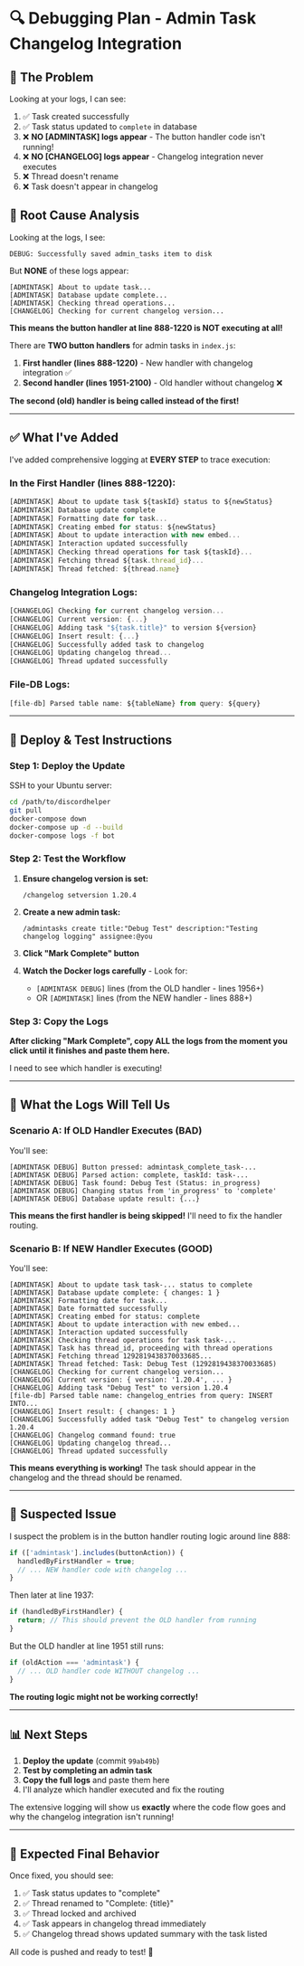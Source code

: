 # 🔍 Debugging Plan - Admin Task Changelog Integration

## 🚨 **The Problem**

Looking at your logs, I can see:
1. ✅ Task created successfully
2. ✅ Task status updated to `complete` in database
3. ❌ **NO [ADMINTASK] logs appear** - The button handler code isn't running!
4. ❌ **NO [CHANGELOG] logs appear** - Changelog integration never executes
5. ❌ Thread doesn't rename
6. ❌ Task doesn't appear in changelog

## 🔎 **Root Cause Analysis**

Looking at the logs, I see:
```
DEBUG: Successfully saved admin_tasks item to disk
```

But **NONE** of these logs appear:
```
[ADMINTASK] About to update task...
[ADMINTASK] Database update complete...
[ADMINTASK] Checking thread operations...
[CHANGELOG] Checking for current changelog version...
```

**This means the button handler at line 888-1220 is NOT executing at all!**

There are **TWO button handlers** for admin tasks in `index.js`:
1. **First handler (lines 888-1220)** - New handler with changelog integration ✅
2. **Second handler (lines 1951-2100)** - Old handler without changelog ❌

**The second (old) handler is being called instead of the first!**

---

## ✅ **What I've Added**

I've added comprehensive logging at **EVERY STEP** to trace execution:

### **In the First Handler (lines 888-1220):**
```javascript
[ADMINTASK] About to update task ${taskId} status to ${newStatus}
[ADMINTASK] Database update complete
[ADMINTASK] Formatting date for task...
[ADMINTASK] Creating embed for status: ${newStatus}
[ADMINTASK] About to update interaction with new embed...
[ADMINTASK] Interaction updated successfully
[ADMINTASK] Checking thread operations for task ${taskId}...
[ADMINTASK] Fetching thread ${task.thread_id}...
[ADMINTASK] Thread fetched: ${thread.name}
```

### **Changelog Integration Logs:**
```javascript
[CHANGELOG] Checking for current changelog version...
[CHANGELOG] Current version: {...}
[CHANGELOG] Adding task "${task.title}" to version ${version}
[CHANGELOG] Insert result: {...}
[CHANGELOG] Successfully added task to changelog
[CHANGELOG] Updating changelog thread...
[CHANGELOG] Thread updated successfully
```

### **File-DB Logs:**
```javascript
[file-db] Parsed table name: ${tableName} from query: ${query}
```

---

## 🚀 **Deploy & Test Instructions**

### **Step 1: Deploy the Update**

SSH to your Ubuntu server:

```bash
cd /path/to/discordhelper
git pull
docker-compose down
docker-compose up -d --build
docker-compose logs -f bot
```

### **Step 2: Test the Workflow**

1. **Ensure changelog version is set:**
   ```
   /changelog setversion 1.20.4
   ```
   
2. **Create a new admin task:**
   ```
   /admintasks create title:"Debug Test" description:"Testing changelog logging" assignee:@you
   ```

3. **Click "Mark Complete" button**

4. **Watch the Docker logs carefully** - Look for:
   - `[ADMINTASK DEBUG]` lines (from the OLD handler - lines 1956+)
   - OR `[ADMINTASK]` lines (from the NEW handler - lines 888+)

### **Step 3: Copy the Logs**

**After clicking "Mark Complete", copy ALL the logs from the moment you click until it finishes and paste them here.**

I need to see which handler is executing!

---

## 🎯 **What the Logs Will Tell Us**

### **Scenario A: If OLD Handler Executes** (BAD)
You'll see:
```
[ADMINTASK DEBUG] Button pressed: admintask_complete_task-...
[ADMINTASK DEBUG] Parsed action: complete, taskId: task-...
[ADMINTASK DEBUG] Task found: Debug Test (Status: in_progress)
[ADMINTASK DEBUG] Changing status from 'in_progress' to 'complete'
[ADMINTASK DEBUG] Database update result: {...}
```

**This means the first handler is being skipped!** I'll need to fix the handler routing.

### **Scenario B: If NEW Handler Executes** (GOOD)
You'll see:
```
[ADMINTASK] About to update task task-... status to complete
[ADMINTASK] Database update complete: { changes: 1 }
[ADMINTASK] Formatting date for task...
[ADMINTASK] Date formatted successfully
[ADMINTASK] Creating embed for status: complete
[ADMINTASK] About to update interaction with new embed...
[ADMINTASK] Interaction updated successfully
[ADMINTASK] Checking thread operations for task task-...
[ADMINTASK] Task has thread_id, proceeding with thread operations
[ADMINTASK] Fetching thread 1292819438370033685...
[ADMINTASK] Thread fetched: Task: Debug Test (1292819438370033685)
[CHANGELOG] Checking for current changelog version...
[CHANGELOG] Current version: { version: '1.20.4', ... }
[CHANGELOG] Adding task "Debug Test" to version 1.20.4
[file-db] Parsed table name: changelog_entries from query: INSERT INTO...
[CHANGELOG] Insert result: { changes: 1 }
[CHANGELOG] Successfully added task "Debug Test" to changelog version 1.20.4
[CHANGELOG] Changelog command found: true
[CHANGELOG] Updating changelog thread...
[CHANGELOG] Thread updated successfully
```

**This means everything is working!** The task should appear in the changelog and the thread should be renamed.

---

## 🐛 **Suspected Issue**

I suspect the problem is in the button handler routing logic around line 888:

```javascript
if (['admintask'].includes(buttonAction)) {
  handledByFirstHandler = true;
  // ... NEW handler code with changelog ...
}
```

Then later at line 1937:
```javascript
if (handledByFirstHandler) {
  return; // This should prevent the OLD handler from running
}
```

But the OLD handler at line 1951 still runs:
```javascript
if (oldAction === 'admintask') {
  // ... OLD handler code WITHOUT changelog ...
}
```

**The routing logic might not be working correctly!**

---

## 📊 **Next Steps**

1. **Deploy the update** (commit `99ab49b`)
2. **Test by completing an admin task**
3. **Copy the full logs** and paste them here
4. I'll analyze which handler executed and fix the routing

The extensive logging will show us **exactly** where the code flow goes and why the changelog integration isn't running!

---

## 📝 **Expected Final Behavior**

Once fixed, you should see:

1. ✅ Task status updates to "complete"
2. ✅ Thread renamed to "Complete: {title}"
3. ✅ Thread locked and archived
4. ✅ Task appears in changelog thread immediately
5. ✅ Changelog thread shows updated summary with the task listed

All code is pushed and ready to test! 🚀
